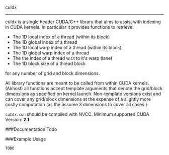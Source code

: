 cuIdx

---
cuIdx is a single header CUDA/C++ library that aims to assist with indexing in CUDA kernels.
In particular it provides functions to retrieve:

- The 1D local index of a thread (within its block)
- The 1D global index of a thread
- The 1D local warp index of a thread (within its block)
- The 1D global warp index of a thread
- The the index of a thread w.r.t to it's warp (lane)
- The 1D block size of a thread block

for any number of grid and block dimensions. 

All library functions are meant to be called from within CUDA kernels. 
(Almost) all functions accept template arguments that denote the grid/block 
dimensions as specified on kernel launch. Non-template versions exist and
can cover any grid/block dimensions at the expense of a slightly more costly
computation (as the assume 3 dimensions to cover all cases.)

`cuIdx.cuh` should be compiled with NVCC. Minimum supported CUDA Version: **2.1**

###Documentation
Todo

###Example Usage
```
TODO
```
